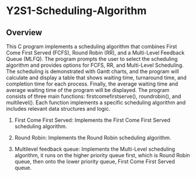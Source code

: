 # Y2S1-Scheduling-Algorithm

## Overview
This C program implements a scheduling algorithm that combines First Come First Served (FCFS), Round Robin (RR), and a Multi-Level Feedback Queue (MLFQ). The program prompts the user to select the scheduling algorithm and provides options for FCFS, RR, and Multi-Level Scheduling. The scheduling is demonstrated with Gantt charts, and the program will calculate and display a table that shows waiting time, turnaround time, and completion time for each process. Finally, the average waiting time and average waiting time of the program will be displayed.
The program consists of three main functions: firstcomefirstserve(), roundrobin(), and multilevel(). Each function implements a specific scheduling algorithm and includes relevant data structures and logic.

1. First Come First Served: Implements the First Come First Served scheduling algorithm.

2. Round Robin: Implements the Round Robin scheduling algorithm.

3. Multilevel feedback queue: Implements the Multi-Level scheduling algorithm, it runs on the higher priority queue first, which is  Round Robin queue, then onto the lower priority queue, First Come First Served queue.
